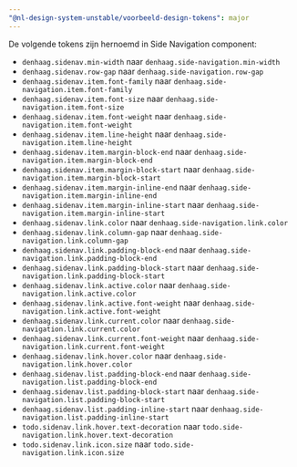 ```yaml
---
"@nl-design-system-unstable/voorbeeld-design-tokens": major
---
```


De volgende tokens zijn hernoemd in Side Navigation component:

- `denhaag.sidenav.min-width` naar `denhaag.side-navigation.min-width`
- `denhaag.sidenav.row-gap` naar `denhaag.side-navigation.row-gap`
- `denhaag.sidenav.item.font-family` naar `denhaag.side-navigation.item.font-family`
- `denhaag.sidenav.item.font-size` naar `denhaag.side-navigation.item.font-size`
- `denhaag.sidenav.item.font-weight` naar `denhaag.side-navigation.item.font-weight`
- `denhaag.sidenav.item.line-height` naar `denhaag.side-navigation.item.line-height`
- `denhaag.sidenav.item.margin-block-end` naar `denhaag.side-navigation.item.margin-block-end`
- `denhaag.sidenav.item.margin-block-start` naar `denhaag.side-navigation.item.margin-block-start`
- `denhaag.sidenav.item.margin-inline-end` naar `denhaag.side-navigation.item.margin-inline-end`
- `denhaag.sidenav.item.margin-inline-start` naar `denhaag.side-navigation.item.margin-inline-start`
- `denhaag.sidenav.link.color` naar `denhaag.side-navigation.link.color`
- `denhaag.sidenav.link.column-gap` naar `denhaag.side-navigation.link.column-gap`
- `denhaag.sidenav.link.padding-block-end` naar `denhaag.side-navigation.link.padding-block-end`
- `denhaag.sidenav.link.padding-block-start` naar `denhaag.side-navigation.link.padding-block-start`
- `denhaag.sidenav.link.active.color` naar `denhaag.side-navigation.link.active.color`
- `denhaag.sidenav.link.active.font-weight` naar `denhaag.side-navigation.link.active.font-weight`
- `denhaag.sidenav.link.current.color` naar `denhaag.side-navigation.link.current.color`
- `denhaag.sidenav.link.current.font-weight` naar `denhaag.side-navigation.link.current.font-weight`
- `denhaag.sidenav.link.hover.color` naar `denhaag.side-navigation.link.hover.color`
- `denhaag.sidenav.list.padding-block-end` naar `denhaag.side-navigation.list.padding-block-end`
- `denhaag.sidenav.list.padding-block-start` naar `denhaag.side-navigation.list.padding-block-start`
- `denhaag.sidenav.list.padding-inline-start` naar `denhaag.side-navigation.list.padding-inline-start`
- `todo.sidenav.link.hover.text-decoration` naar `todo.side-navigation.link.hover.text-decoration`
- `todo.sidenav.link.icon.size` naar `todo.side-navigation.link.icon.size`
